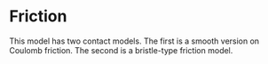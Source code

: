 # Friction

This model has two contact models.
The first is a smooth version on Coulomb friction.
The second is a bristle-type friction model.
